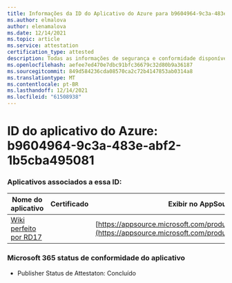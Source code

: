 ```yaml
---
title: Informações da ID do Aplicativo do Azure para b9604964-9c3a-483e-abf2-1b5cba495081
ms.author: elmalova
author: elenamalova
ms.date: 12/14/2021
ms.topic: article
ms.service: attestation
certification_type: attested
description: Todas as informações de segurança e conformidade disponíveis para b9604964-9c3a-483e-abf2-1b5cba495081.
ms.openlocfilehash: aefee7ed470e7dbc91bfc36679c32d80b9a36187
ms.sourcegitcommit: 849d584236cda08570ca2c72b4147853ab0314a8
ms.translationtype: MT
ms.contentlocale: pt-BR
ms.lasthandoff: 12/14/2021
ms.locfileid: "61508938"
---
```

# <a name="azure-app-id-b9604964-9c3a-483e-abf2-1b5cba495081"></a>ID do aplicativo do Azure: b9604964-9c3a-483e-abf2-1b5cba495081


### <a name="apps-associated-with-this-id"></a>Aplicativos associados a essa ID:
| **Nome do aplicativo** | **Certificado** | **Exibir no AppSource** |
|--------------|---------------|-----------------------|
| [Wiki perfeito por RD17](https://docs.microsoft.com/microsoft-365-app-certification/forward/WA200001679) |  | [https://appsource.microsoft.com/product/office/WA200001679](https://appsource.microsoft.com/product/office/WA200001679) |

### <a name="microsoft-365-app-compliance-status"></a>Microsoft 365 status de conformidade do aplicativo
- Publisher Status de Attestaton: Concluído
